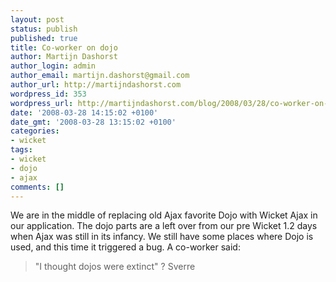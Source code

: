 ```yaml
---
layout: post
status: publish
published: true
title: Co-worker on dojo
author: Martijn Dashorst
author_login: admin
author_email: martijn.dashorst@gmail.com
author_url: http://martijndashorst.com
wordpress_id: 353
wordpress_url: http://martijndashorst.com/blog/2008/03/28/co-worker-on-dojo/
date: '2008-03-28 14:15:02 +0100'
date_gmt: '2008-03-28 13:15:02 +0100'
categories:
- wicket
tags:
- wicket
- dojo
- ajax
comments: []
---
```

<p>We are in the middle of replacing old Ajax favorite Dojo with Wicket Ajax in our application. The dojo parts are a left over from our pre Wicket 1.2 days when Ajax was still in its infancy. We still have some places where Dojo is used, and this time it triggered a bug. A co-worker said:</p>
<blockquote><p>"I thought dojos were extinct" ? Sverre</p></blockquote>
